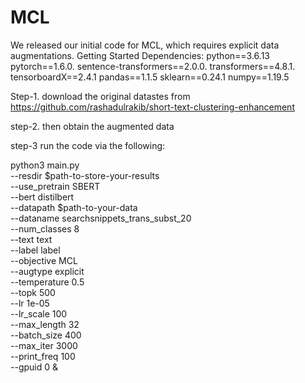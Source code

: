 # MCL

 We released our initial code for MCL, which requires explicit data augmentations.
Getting Started
Dependencies:
python==3.6.13 
pytorch==1.6.0. 
sentence-transformers==2.0.0. 
transformers==4.8.1. 
tensorboardX==2.4.1
pandas==1.1.5
sklearn==0.24.1
numpy==1.19.5
 

Step-1. download the original datastes from https://github.com/rashadulrakib/short-text-clustering-enhancement

step-2. then obtain the augmented data

step-3 run the code via the following:

python3 main.py \
        --resdir $path-to-store-your-results \
        --use_pretrain SBERT \
        --bert distilbert \
        --datapath $path-to-your-data \
        --dataname searchsnippets_trans_subst_20 \
        --num_classes 8 \
        --text text \
        --label label \
        --objective MCL \
        --augtype explicit \
        --temperature 0.5 \
        --topk 500 \
        --lr 1e-05 \
        --lr_scale 100 \
        --max_length 32 \
        --batch_size 400 \
        --max_iter 3000 \
        --print_freq 100 \
        --gpuid 0 &




